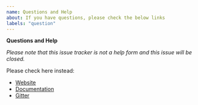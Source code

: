 ```yaml
---
name: Questions and Help
about: If you have questions, please check the below links
labels: "question"
---
```


**Questions and Help**

_Please note that this issue tracker is not a help form and this issue will be closed._

Please check here instead:

- [Website](http://www.mypy-lang.org/)
- [Documentation](https://mypy.readthedocs.io/)
- [Gitter](https://gitter.im/python/typing)
